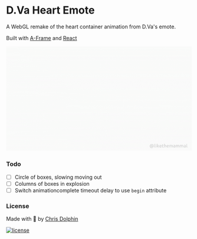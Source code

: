 D.Va Heart Emote
=========

A WebGL remake of the heart container animation from D.Va's emote.

Built with [A-Frame](https://aframe.io/) and [React](https://reactjs.org/)

![Demo gif](example/dva_heart_emote_demo.gif)

### Todo
 - [ ] Circle of boxes, slowing moving out
 - [ ] Columns of boxes in explosion
 - [ ] Switch animationcomplete timeout delay to use `begin` attribute

### License

Made with 🍊 by [Chris Dolphin](https://github.com/likethemammal)

[![license](https://img.shields.io/github/license/likethemammal/dva-heart-emote.svg?style=flat-square)](https://github.com/likethemammal/dva-heart-emote/blob/master/LICENSE)
